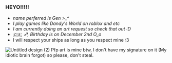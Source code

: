 ### HEYO!!!!!
- *name perferred is Gen >_^*
- *I play games like Dandy's World on roblox and etc*
- *I am currently doing an art request so check that out :D*
- *🇨🇦, ♐, Birthday is on December 2nd O_o*
- I will respect your ships as long as you respect mine :3
  
![Untitled design (2)](https://github.com/user-attachments/assets/fce181f5-7117-47d0-9487-a638dcfc358b)
Pfp art is mine btw, I don't have my signature on it (My idiotic brain forgot) so please, don't steal.
